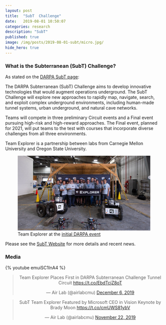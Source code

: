 ```yaml
---
layout: post
title:  "SubT  Challenge"
date:   2019-08-01 10:50:07
categories: research
description: "SubT"
published: true
image: /img/posts/2019-08-01-subt/micro.jpg/
hide_hero: true
---
```



### What is the Subterranean (SubT) Challenge?
As stated on the [DARPA SubT page]("https://www.darpa.mil/program/darpa-subterranean-challenge"):
>
The DARPA Subterranean (SubT) Challenge aims to develop innovative technologies that would augment operations underground. The SubT Challenge will explore new approaches to rapidly map, navigate, search, and exploit complex underground environments, including human-made tunnel systems, urban underground, and natural cave networks.
>
Teams will compete in three preliminary Circuit events and a Final event pursuing high-risk and high-reward approaches. The Final event, planned for 2021, will put teams to the test with courses that incorporate diverse challenges from all three environments.

Team Explorer is a partnership between labs from Carnegie Mellon University and Oregon State University.
<figure>
 <img src="/img/posts/2019-08-01-subt/subtTeam.jpg/" alt="Small picture of a kitten" />
 <figcaption>
 Team Explorer at the <a href="https://www.cmu.edu/news/stories/archives/2019/august/darpa-subterranean-win.html">initial DARPA event</a>
 </figcaption>
</figure>

Please  see the [SubT  Website](https://www.subt-explorer.com) for  more details and recent news.

### Media

<!-- <blockquote class="embedly-card"><h4><a href="https://medium.com/airlabcmu/subt-team-explorer-featured-by-microsoft-ceo-in-vision-keynote-9711233c159d">SubT Team Explorer Featured by Microsoft CEO in Vision Keynote</a></h4><p>Microsoft CEO Satya Nadella featured our SubT work at Microsoft Ignite 2019 Our SubT work has been featured in Microsoft CEO Satya Nadella's keynote at the annual Microsoft Ignite event. Microsoft is a partner of our award-winning DARPA Subterranean Challenge team Explorer. See talk here (from 35:57).</p></blockquote>
<script async src="//cdn.embedly.com/widgets/platform.js" charset="UTF-8"></script> -->

{% youtube emuiSC1InA4 %}

<center>
<blockquote class="twitter-tweet"><p lang="en" dir="ltr">Team Explorer Places First in DARPA Subterranean Challenge Tunnel Circuit <a href="https://t.co/EbdTcjZ8oT">https://t.co/EbdTcjZ8oT</a></p>&mdash; Air Lab (@airlabcmu) <a href="https://twitter.com/airlabcmu/status/1203025791270948864?ref_src=twsrc%5Etfw">December 6, 2019</a></blockquote> <script async src="https://platform.twitter.com/widgets.js" charset="utf-8"></script>

<blockquote class="twitter-tweet"><p lang="en" dir="ltr">SubT Team Explorer Featured by Microsoft CEO in Vision Keynote by Brady Moon <a href="https://t.co/cmUWS81ybV">https://t.co/cmUWS81ybV</a></p>&mdash; Air Lab (@airlabcmu) <a href="https://twitter.com/airlabcmu/status/1198015042479935488?ref_src=twsrc%5Etfw">November 22, 2019</a></blockquote> <script async src="https://platform.twitter.com/widgets.js" charset="utf-8"></script>




</center>
